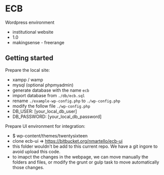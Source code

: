 # ECB #

Wordpress environment

* institutional website
* 1.0
* makingsense - freerange

## Getting started

Prepare the local site:

* xampp / wamp
* mysql (optional phpmyadmin)
* generate database with the name `ecb`
* import database from `./db/ecb.sql`
* rename `./example-wp-config.php` to `./wp-config.php`
* modify the follow file `./wp-config.php`
* DB_USER: [your_local_db_user] 
* DB_PASSWORD: [your_local_db_password]

Prepare UI environment for integration:

* $ wp-content/themes/twentysixteen
* clone ecb-ui => https://bitbucket.org/nmartello/ecb-ui
* this folder wouldn't  be add to this current repo. We have a git ingore to avoid upload this code.
* to imapct the changes in the webpage, we can move manually the folders and files, or modify the grunt or gulp task to move automatically those changes.

